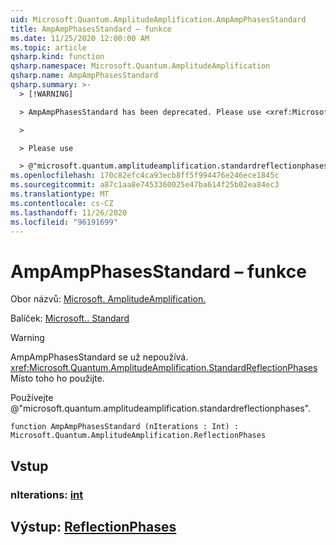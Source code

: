 ```yaml
---
uid: Microsoft.Quantum.AmplitudeAmplification.AmpAmpPhasesStandard
title: AmpAmpPhasesStandard – funkce
ms.date: 11/25/2020 12:00:00 AM
ms.topic: article
qsharp.kind: function
qsharp.namespace: Microsoft.Quantum.AmplitudeAmplification
qsharp.name: AmpAmpPhasesStandard
qsharp.summary: >-
  > [!WARNING]

  > AmpAmpPhasesStandard has been deprecated. Please use <xref:Microsoft.Quantum.AmplitudeAmplification.StandardReflectionPhases> instead.

  >

  > Please use

  > @"microsoft.quantum.amplitudeamplification.standardreflectionphases".
ms.openlocfilehash: 170c82efc4ca93ecb8ff5f994476e246ece1845c
ms.sourcegitcommit: a87c1aa8e7453360025e47ba614f25b02ea84ec3
ms.translationtype: MT
ms.contentlocale: cs-CZ
ms.lasthandoff: 11/26/2020
ms.locfileid: "96191699"
---
```

# <a name="ampampphasesstandard-function"></a>AmpAmpPhasesStandard – funkce

Obor názvů: [Microsoft. AmplitudeAmplification.](xref:Microsoft.Quantum.AmplitudeAmplification)

Balíček: [Microsoft.. Standard](https://nuget.org/packages/Microsoft.Quantum.Standard)


> [!WARNING]
> AmpAmpPhasesStandard se už nepoužívá. <xref:Microsoft.Quantum.AmplitudeAmplification.StandardReflectionPhases>Místo toho ho použijte.
>
> Používejte @"microsoft.quantum.amplitudeamplification.standardreflectionphases".



```qsharp
function AmpAmpPhasesStandard (nIterations : Int) : Microsoft.Quantum.AmplitudeAmplification.ReflectionPhases
```


## <a name="input"></a>Vstup

### <a name="niterations--int"></a>nIterations: [int](xref:microsoft.quantum.lang-ref.int)





## <a name="output--reflectionphases"></a>Výstup: [ReflectionPhases](xref:Microsoft.Quantum.AmplitudeAmplification.ReflectionPhases)

